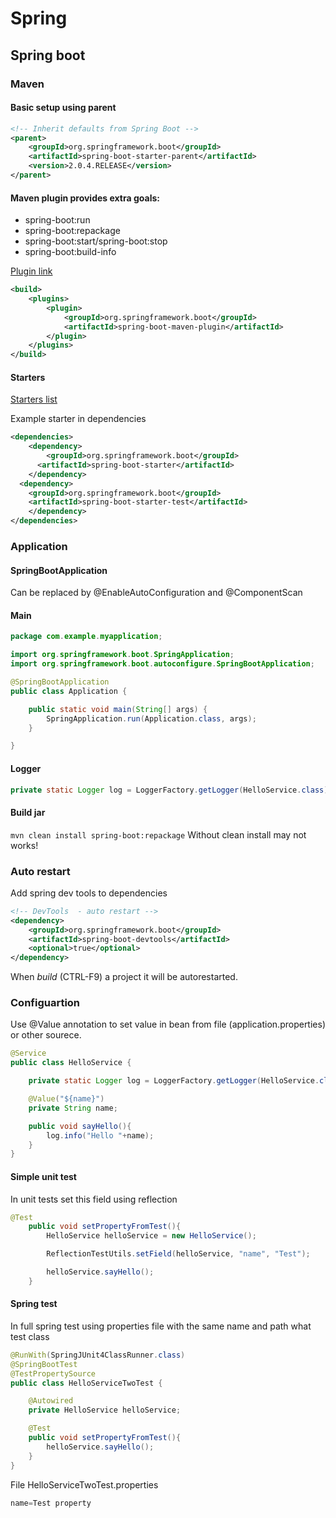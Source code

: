 # Spring
## Spring boot
### Maven
#### Basic setup using parent
```xml
<!-- Inherit defaults from Spring Boot -->
<parent>
	<groupId>org.springframework.boot</groupId>
	<artifactId>spring-boot-starter-parent</artifactId>
	<version>2.0.4.RELEASE</version>
</parent>
```
#### Maven plugin provides extra goals:
- spring-boot:run
- spring-boot:repackage
- spring-boot:start/spring-boot:stop
- spring-boot:build-info

[Plugin link](https://docs.spring.io/spring-boot/docs/2.0.4.RELEASE/maven-plugin/)

```xml
<build>
	<plugins>
		<plugin>
			<groupId>org.springframework.boot</groupId>
			<artifactId>spring-boot-maven-plugin</artifactId>
		</plugin>
	</plugins>
</build>
```
#### Starters
[Starters list](https://docs.spring.io/spring-boot/docs/2.0.4.RELEASE/reference/htmlsingle/#using-boot-starter)

Example starter in dependencies
```xml
<dependencies>
	<dependency>
  		<groupId>org.springframework.boot</groupId>
      <artifactId>spring-boot-starter</artifactId>
	</dependency>
  <dependency>
  	<groupId>org.springframework.boot</groupId>
    <artifactId>spring-boot-starter-test</artifactId>
	</dependency>
</dependencies>
```
### Application
#### SpringBootApplication
Can be replaced by @EnableAutoConfiguration and @ComponentScan
#### Main
```java
package com.example.myapplication;

import org.springframework.boot.SpringApplication;
import org.springframework.boot.autoconfigure.SpringBootApplication;

@SpringBootApplication
public class Application {

	public static void main(String[] args) {
		SpringApplication.run(Application.class, args);
	}

}
```
#### Logger
```java
private static Logger log = LoggerFactory.getLogger(HelloService.class);
```
#### Build jar
`mvn clean install spring-boot:repackage`
Without clean install may not works!
### Auto restart
Add spring dev tools to dependencies
```xml
<!-- DevTools  - auto restart -->
<dependency>
	<groupId>org.springframework.boot</groupId>
	<artifactId>spring-boot-devtools</artifactId>
	<optional>true</optional>
</dependency>
```
When *build* (CTRL-F9) a project it will be autorestarted.
### Configuartion
Use @Value annotation to set value in bean from file (application.properties) or other sourece.
```java
@Service
public class HelloService {

    private static Logger log = LoggerFactory.getLogger(HelloService.class);

    @Value("${name}")
    private String name;

    public void sayHello(){
        log.info("Hello "+name);
    }
}
```
#### Simple unit test
In unit tests set this field using reflection
```java
@Test
    public void setPropertyFromTest(){
        HelloService helloService = new HelloService();

        ReflectionTestUtils.setField(helloService, "name", "Test");

        helloService.sayHello();
    }
```
#### Spring test
In full spring test using properties file with the same name and path what test class
```java
@RunWith(SpringJUnit4ClassRunner.class)
@SpringBootTest
@TestPropertySource
public class HelloServiceTwoTest {

    @Autowired
    private HelloService helloService;

    @Test
    public void setPropertyFromTest(){
        helloService.sayHello();
    }
}
```
File HelloServiceTwoTest.properties
```java
name=Test property
```
